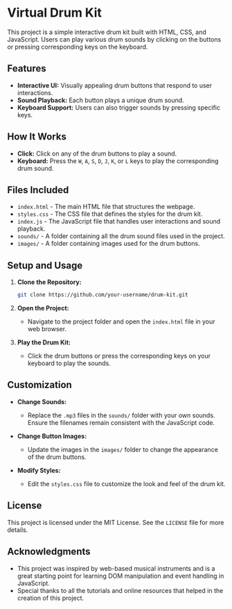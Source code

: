 
# Virtual Drum Kit 

This project is a simple interactive drum kit built with HTML, CSS, and JavaScript. Users can play various drum sounds by clicking on the buttons or pressing corresponding keys on the keyboard.

## Features

- **Interactive UI:** Visually appealing drum buttons that respond to user interactions.
- **Sound Playback:** Each button plays a unique drum sound.
- **Keyboard Support:** Users can also trigger sounds by pressing specific keys.

## How It Works

- **Click:** Click on any of the drum buttons to play a sound.
- **Keyboard:** Press the `W`, `A`, `S`, `D`, `J`, `K`, or `L` keys to play the corresponding drum sound.

## Files Included

- `index.html` - The main HTML file that structures the webpage.
- `styles.css` - The CSS file that defines the styles for the drum kit.
- `index.js` - The JavaScript file that handles user interactions and sound playback.
- `sounds/` - A folder containing all the drum sound files used in the project.
- `images/` - A folder containing images used for the drum buttons.

## Setup and Usage

1. **Clone the Repository:**
   ```bash
   git clone https://github.com/your-username/drum-kit.git
   ```

2. **Open the Project:**
   - Navigate to the project folder and open the `index.html` file in your web browser.

3. **Play the Drum Kit:**
   - Click the drum buttons or press the corresponding keys on your keyboard to play the sounds.

## Customization

- **Change Sounds:**
  - Replace the `.mp3` files in the `sounds/` folder with your own sounds. Ensure the filenames remain consistent with the JavaScript code.

- **Change Button Images:**
  - Update the images in the `images/` folder to change the appearance of the drum buttons.

- **Modify Styles:**
  - Edit the `styles.css` file to customize the look and feel of the drum kit.

## License

This project is licensed under the MIT License. See the `LICENSE` file for more details.

## Acknowledgments

- This project was inspired by web-based musical instruments and is a great starting point for learning DOM manipulation and event handling in JavaScript.
- Special thanks to all the tutorials and online resources that helped in the creation of this project.
